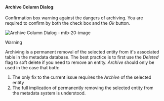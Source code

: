 #### Archive Column Dialog

Confirmation box warning against the dangers of archiving.  You are required to confirm by both the check box and the *Ok* button.

![Archive Column Dialog - mtb-20-image](images/bimlflex-app-dialog-archive-column.64566.png "Archive Column Dialog")

>[!WARNING]
> Archiving is a permanent removal of the selected entity from it's associated table in the metadata database.  The best practice is to first use the *Deleted* flag to soft delete if you need to remove an entity.  *Archive* should only be used in the case that both:
>
> 1. The only fix to the current issue requires the *Archive* of the selected entity
> 2. The full implication of permanently removing the selected entity from the metadata system is understood.
